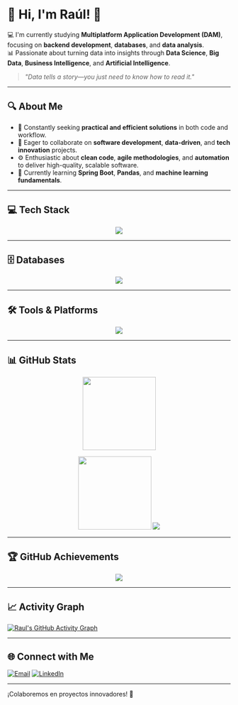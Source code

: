# 👋 Hi, I'm Raúl! 🚀  

💻 I'm currently studying **Multiplatform Application Development (DAM)**, focusing on **backend development**, **databases**, and **data analysis**.  
📊 Passionate about turning data into insights through **Data Science**, **Big Data**, **Business Intelligence**, and **Artificial Intelligence**.  

> *"Data tells a story—you just need to know how to read it."*  

---

## 🔍 About Me  
- 🚀 Constantly seeking **practical and efficient solutions** in both code and workflow.  
- 🤝 Eager to collaborate on **software development**, **data-driven**, and **tech innovation** projects.  
- ⚙️ Enthusiastic about **clean code**, **agile methodologies**, and **automation** to deliver high-quality, scalable software.  
- 🌱 Currently learning **Spring Boot**, **Pandas**, and **machine learning fundamentals**.  

---

## 💻 Tech Stack  
<p align="center">
  <a href="https://skillicons.dev">
    <img src="https://skillicons.dev/icons?i=java,py,kotlin,js,html,css" />
  </a>
</p>

---

## 🗄️ Databases  
<p align="center">
  <a href="https://skillicons.dev">
    <img src="https://skillicons.dev/icons?i=mysql,sqlite" />
  </a>
</p>

---

## 🛠️ Tools & Platforms  
<p align="center">
  <a href="https://skillicons.dev">
    <img src="https://skillicons.dev/icons?i=git,github,notion,vscode,postman" />
  </a>
</p>

---

## 📊 GitHub Stats  
<p align="center">
  <img src="https://github-readme-stats.vercel.app/api?username=Raul-data&theme=aura&hide_border=false&include_all_commits=true&count_private=true" height="165" />
</p>

<p align="center">
  <img src="https://github-readme-stats.vercel.app/api/top-langs/?username=Raul-data&theme=aura&hide_border=false&layout=compact" height="165" />
  <img src="https://nirzak-streak-stats.vercel.app/?user=Raul-data&theme=aura&hide_border=false" />
</p>

---

## 🏆 GitHub Achievements  
<p align="center">
  <img src="https://github-profile-trophy.vercel.app/?username=Raul-data&theme=radical&no-frame=true&no-bg=true&margin-w=4" />
</p>

---

## 📈 Activity Graph  
[![Raul's GitHub Activity Graph](https://github-readme-activity-graph.vercel.app/graph?username=Raul-data&theme=synthwave-84)](https://github.com/ashutosh00710/github-readme-activity-graph)

---

## 🌐 Connect with Me  
[![Email](https://img.shields.io/badge/Email-D14836?logo=gmail&logoColor=white)](mailto:Rauljusto7@outlook.com)  [![LinkedIn](https://img.shields.io/badge/LinkedIn-%230077B5.svg?logo=linkedin&logoColor=white)](https://linkedin.com/in/raúl-de-justo)  

---
¡Colaboremos en proyectos innovadores! 🚀
